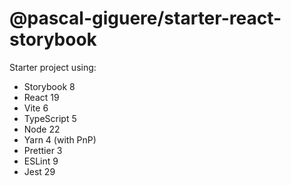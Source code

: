 # @pascal-giguere/starter-react-storybook

Starter project using:
 - Storybook 8
 - React 19
 - Vite 6
 - TypeScript 5
 - Node 22
 - Yarn 4 (with PnP)
 - Prettier 3
 - ESLint 9
 - Jest 29
